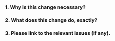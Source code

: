 <!--
Thank you for contributing to QloApps! Please fill out this description template to help us to process your pull request.
-->

### 1. Why is this change necessary?


### 2. What does this change do, exactly?


### 3. Please link to the relevant issues (if any).
